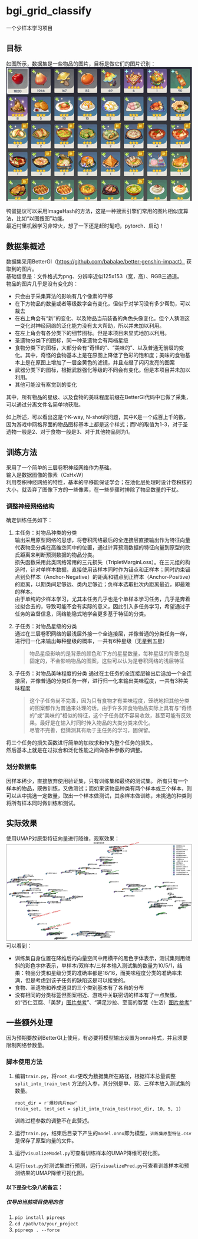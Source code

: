 # bgi_grid_classify
一个少样本学习项目  

## 目标  
如图所示，数据集是一些物品的图片，目标是做它们的图片识别：  
![示例背包界面](docs/示例背包界面.png)  

鸭蛋提议可以采用ImageHash的方法，这是一种搜索引擎们常用的图片相似度算法，比如“以图搜图”功能。  
最近村里机器学习非常火，想了一下还是赶时髦吧，pytorch、启动！  

## 数据集概述
数据集采用BetterGI（https://github.com/babalae/better-genshin-impact） 获取到的图片。  
基础信息是：文件格式为png、分辨率近似125x153（宽，高）、RGB三通道。  
物品的图片几乎是没有变化的：
* 只会由于采集算法的影响有几个像素的平移
* 在下方物品的数量或者等级数字会有变化，但似乎对学习没有多少帮助，可以裁去
* 在右上角会有“新”的变化、以及物品当前装备的角色头像变化。但个人猜测这一变化对神经网络的泛化能力没有太大帮助，所以并未加以利用。
* 在左上角会有各分类下的细节图标。但是本项目未显式地加以利用。
* 圣遗物分类下的图标，同一种圣遗物会有两档星级
* 食物分类下的图标，大部分会有“奇怪的”、“美味的”、以及普通无前缀的变化。其中，奇怪的食物基本上是在原图上降低了色彩的饱和度；美味的食物基本上是在原图上增加了一层金黄色的滤镜，并且点缀了闪闪发亮的图案
* 武器分类下的图标，根据武器强化等级的不同会有变化。但是本项目并未加以利用。
* 其他可能没有察觉到的变化
  
其中，所有物品的星级、以及食物的美味程度前缀在BetterGI代码中已做了采集，可以通过分离文件名简单地获取。  

如上所述，可以看出这是个K-way, N-shot的问题，其中K是一个成百上千的数，因为游戏中网格界面的物品图标基本上都是这个样式；而N的取值为1-3，对于圣遗物一般是2、对于食物一般是3、对于其他物品则为1。

## 训练方法
采用了一个简单的三层卷积神经网络作为基础。  
输入是数据图像的像素（CxHxW）  
利用卷积神经网络的特性，基本的平移能保证学会；在池化层处理时设计卷积核的大小，就丢弃了图像下方的一些像素，在一些步骤时排除了物品数量的干扰。  

### 调整神经网络结构
确定训练任务如下：  
1. 主任务：对物品种类的分类  
输出采用原型网络的思想，将卷积网络最后的全连接层直接输出作为特征向量代表物品分类在高维空间中的位置，通过计算预测数据的特征向量到原型的欧氏距离来判断预测数据的物品分类。  
损失函数采用此类网络常用的三元损失（TripletMarginLoss）。在三元组的构造时，针对单样本数据，直接使用该样本同时作为锚点和正样本；同时约束锚点到负样本（Anchor-Negative）的距离和锚点到正样本（Anchor-Positive）的距离，以期类间足够远、类内足够近；负样本选取批次内距离最近，即最难的样本。  
由于单纯的少样本学习，尤其本任务几乎也是个单样本学习任务，几乎是奔着过拟合去的，导致可能不会有实际的意义，因此引入多任务学习，希望通过子任务的监督信息，网络能隐式地学会更多基于特征的分类。
2. 子任务：对物品星级的分类  
通过在三层卷积网络的最浅层外接一个全连接层，并像普通的分类任务一样，进行归一化来输出每种星级的概率，一共有6种星级（无星到五星）  
	
	> 物品星级影响的是背景的颜色和下方的星星数量，每种星级的背景色是固定的，不会影响物品的图案，这些可以认为是卷积网络的浅层特征
3. 子任务：对物品美味程度的分类
通过在主任务的全连接层输出后追加一个全连接层，并像普通的分类任务一样，进行归一化来输出美味程度，一共有3种美味程度  
	> 这个子任务尚不完善，因为只有食物才有美味程度，笼统地把其他分类的图案都作为普通来处理的话，由于许多非食物物品实际上具有与“奇怪的”或“美味的”相似的特征，这个子任务就不容易收敛，甚至可能有反效果。最好是在输入时同时传入物品的大类分类来优化。  
	> 尽管不完善，但猜测其有助于主任务的学习，固保留。

将三个任务的损失函数进行简单的加权求和作为整个任务的损失。  
然后基本上就是在过拟合和泛化性能之间做各种参数的调整。

### 划分数据集
因样本稀少，直接放弃使用验证集，只有训练集和最终的测试集。
所有只有一个样本的物品，既做训练，又做测试；而如果该物品种类有两个样本或三个样本，则可以从中挑选一定数量，取出一个样本做测试，其余样本做训练，未挑选的种类则将所有样本同时做训练和测试。

## 实际效果
使用UMAP对原型特征向量进行降维，观察效果：
![测试集预测结果](docs/测试集预测结果.png)  
可以看到：
* 训练集自身位置在降维后的向量空间中用横平的黑色字体表示，测试集则用倾斜的彩色字体表示，单样本/双样本/三样本输入测试集的数量为10/5/1，结果：物品分类和星级分类的准确率都是16/16，而美味程度分类的准确率未满，但是考虑到该子任务的缺陷这是可以接受的。
* 食物、圣遗物和养成道具的三个类别基本有了各自的分布
* 没有相同的分类标签但图案相近、游戏中关联密切的样本有了一点聚簇，如“杏仁豆腐、「美梦」[图片参考](https://wiki.biligame.com/ys/%E6%9D%8F%E4%BB%81%E8%B1%86%E8%85%90)”、“满足沙拉、至高的智慧（生活）[图片参考](https://wiki.biligame.com/ys/%E6%BB%A1%E8%B6%B3%E6%B2%99%E6%8B%89)”


## 一些额外处理
因为预期要放到BetterGI上使用，有必要将模型输出设置为onnx格式，并且须要限制网络参数量。

### 脚本使用方法
1. 编辑`train.py`，将`root_dir`更改为数据集所在路径，根据样本总量调整`split_into_train_test` 方法的入参，其分别是单、双、三样本放入测试集的数量。 
	
	```
    root_dir = r'爆炒肉片new'
    train_set, test_set = split_into_train_test(root_dir, 10, 5, 1)
	```
	训练过程参数的调整不在此赘述。  
2. 运行`train.py`，结束后目录下产生的`model.onnx`即为模型，`训练集原型特征.csv`是保存了原型向量的文件。  
3. 运行`visualizeModel.py`可查看训练样本的UMAP降维可视化图。
4. 运行`test.py`对测试集进行预测，运行`visualizePred.py`可查看训练样本和预测结果的UMAP降维可视化图。  


#### 以下是杂七杂八的备忘：
##### 仅导出当前项目使用的包
1. `pip install pipreqs`  
2. `cd /path/to/your_project`  
3. `pipreqs . --force`